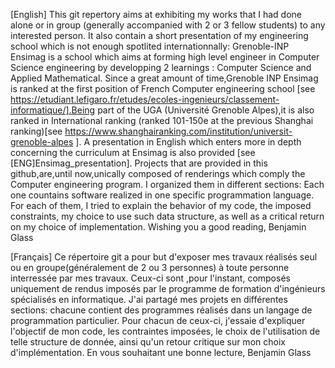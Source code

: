 [English]
This git repertory aims at exhibiting my works that I had done alone or in group (generally accompanied with 2 or 3 fellow students) to any interested person.
It also contain a short presentation of my engineering school which is not enough spotlited internationnally: Grenoble-INP Ensimag is a school which aims at forming high level engineer in Computer Science engineering by developping 2 learnings : Computer Science and Applied Mathematical. Since a great amount of time,Grenoble INP Ensimag is ranked at the first position of French Computer engineering school [see https://etudiant.lefigaro.fr/etudes/ecoles-ingenieurs/classement-informatique/].Being part of the UGA (Université Grenoble Alpes),it is also ranked in International ranking (ranked 101-150e at the previous Shanghai ranking)[see https://www.shanghairanking.com/institution/universit-grenoble-alpes ].
A presentation in English which enters more in depth concerning the curriculum at Ensimag is also provided [see [ENG]Ensimag_presentation].
Projects that are provided in this github,are,until now,unically composed of renderings which comply the Computer engineering program.
I organized them in different sections:
Each one countains software realized in one specific programmation language.
For each of them, I tried to explain the behavior of my code, the imposed constraints, my choice to use such data structure, as well as a critical return on my choice of implementation.
Wishing you a good reading,
Benjamin Glass 

[Français]
Ce répertoire git a pour but d'exposer mes travaux réalisés seul ou en groupe(généralement de 2 ou 3 personnes) à toute personne interressée par mes travaux.
Ceux-ci sont ,pour l'instant, composés uniquement de rendus imposés par le programme de formation d'ingénieurs spécialisés en informatique.
J'ai partagé mes projets en différentes sections:
chacune contient des programmes réalisés dans un langage de programmation particulier.
Pour chacun de ceux-ci, j'essaie d'expliquer l'objectif de mon code, les contraintes imposées, le choix de l'utilisation de telle structure de donnée, ainsi qu'un retour critique sur mon choix d'implémentation.
En vous souhaitant une bonne lecture,
Benjamin Glass 

